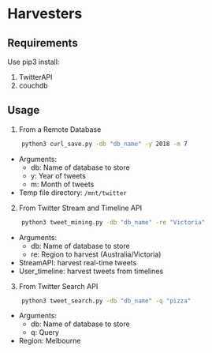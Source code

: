 # Harvesters

## Requirements
Use pip3 install:
1. TwitterAPI
2. couchdb


## Usage
1. From a Remote Database
```bash
    python3 curl_save.py -db "db_name" -y 2018 -m 7
```
* Arguments: 
    * db: Name of database to store
    * y: Year of tweets
    * m: Month of tweets
* Temp file directory: `/mnt/twitter`

2. From Twitter Stream and Timeline API
```bash
    python3 tweet_mining.py -db "db_name" -re "Victoria"
```
* Arguments: 
    * db: Name of database to store
    * re: Region to harvest (Australia/Victoria)
* StreamAPI: harvest real-time tweets
* User_timeline: harvest tweets from timelines

3. From Twitter Search API
```bash
    python3 tweet_search.py -db "db_name" -q "pizza"
```
* Arguments: 
    * db: Name of database to store
    * q: Query
* Region: Melbourne